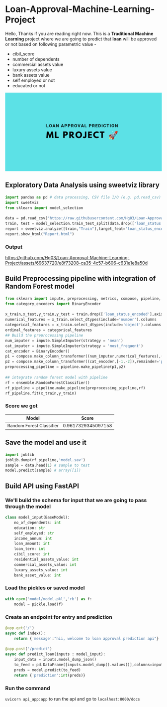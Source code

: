 # Loan-Approval-Machine-Learning-Project

Hello, Thanks if you are reading right now. This is a **Traditional Machine Learning** project where we are going to predict that **loan** will be approved or not based on following parametric value - 

- cibil_score
- number of dependents
- commercial assets value
- luxury assets value
- bank assets value
- self employed or not
- educated or not

![banner](https://github.com/Hg03/Loan-Approval-Machine-Learning-Project/blob/main/assets/20231017_202259_0000.png)

## Exploratory Data Analysis using sweetviz library

```python
import pandas as pd # data processing, CSV file I/O (e.g. pd.read_csv)
import sweetviz
from sklearn import model_selection

data = pd.read_csv('https://raw.githubusercontent.com/Hg03/Loan-Approval-Machine-Learning-Project/main/data/loan_data.csv')
train, test = model_selection.train_test_split(data.drop(['loan_status'],axis=1), test_size=0.3,shuffle=42,stratify=data.loan_status_encoded)
report = sweetviz.analyze([train,"Train"],target_feat='loan_status_encoded')
report.show_html("Report.html")
```

### Output

https://github.com/Hg03/Loan-Approval-Machine-Learning-Project/assets/69637720/e8f73208-ca35-4c57-b606-c631e1e8a50d

## Build Preprocessing pipeline with integration of Random Forest model

```python
from sklearn import impute, preprocessing, metrics, compose, pipeline, tree, ensemble, linear_model
from category_encoders import BinaryEncoder

x_train,x_test,y_train,y_test = train.drop(['loan_status_encoded'],axis=1),test.drop(['loan_status_encoded'],axis=1),train.loan_status_encoded,test.loan_status_encoded
numerical_features = x_train.select_dtypes(include='number').columns
categorical_features = x_train.select_dtypes(include='object').columns
ordinal_features = categorical_features
## Build the preprocessing pipeline
num_imputer = impute.SimpleImputer(strategy = 'mean')
cat_imputer = impute.SimpleImputer(strategy = 'most_frequent')
cat_encoder = BinaryEncoder()
p1 = compose.make_column_transformer((num_imputer,numerical_features),(cat_imputer,['education','self_employed']),remainder='passthrough')
p2 = compose.make_column_transformer((cat_encoder,[-1,-2]),remainder='passthrough')
preprocessing_pipeline = pipeline.make_pipeline(p1,p2)

## integrate random forest model with pipeline
rf = ensemble.RandomForestClassifier()
rf_pipeline = pipeline.make_pipeline(preprocessing_pipeline,rf)
rf_pipeline.fit(x_train,y_train)
```

### Score we got
|Model|Score|
|-----|-----|
|Random Forest Classifier|0.9617329345097158|

## Save the model and use it

```python
import joblib
joblib.dump(rf_pipeline,'model.sav')
sample = data.head(1) # sample to test
model.predict(sample) # array([1])
```

## Build API using FastAPI

### We'll build the schema for input that we are going to pass through the model

```python
class model_input(BaseModel):
    no_of_dependents: int
    education: str
    self_employed: str
    income_annum: int
    loan_amount: int
    loan_term: int
    cibil_score: int
    residential_assets_value: int
    commercial_assets_value: int
    luxury_assets_value: int
    bank_asset_value: int
```

### Load the pickles or saved model

```python
with open('model/model.pkl','rb') as f:    
    model = pickle.load(f)
```

### Create an endpoint for entry and prediction

```python
@app.get('/')
async def index():
    return {'message':"hii, welcome to loan approval prediction api"}

@app.post('/predict')
async def predict_loan(inputs : model_input):
    input_data = inputs.model_dump_json()
    to_feed = pd.DataFrame([inputs.model_dump().values()],columns=inputs.model_dump().keys())
    preds = model.predict(to_feed)
    return {'prediction':int(preds)}
```

### Run the command

`uvicorn api_app:app` to run the api and go to `localhost:8000/docs`



